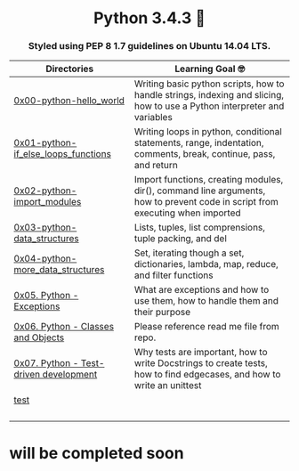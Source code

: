 <h1 align="center">Python 3.4.3 🐍 </h1>
  
  <h3 align="center">Styled using PEP 8 1.7 guidelines on Ubuntu 14.04 LTS.</h3>

  | Directories | Learning Goal 🤓 |
  | --- | --- |
  | [0x00-python-hello_world](https://github.com/cmdelcarmen/holbertonschool-higher_level_programming/tree/main/0x00-python-hello_world) | Writing basic python scripts, how to handle strings, indexing and slicing, how to use a Python interpreter and variables |
  | [0x01-python-if_else_loops_functions](https://github.com/cmdelcarmen/holbertonschool-higher_level_programming/tree/main/0x01-python-if_else_loops_functions) | Writing loops in python, conditional statements, range, indentation, comments, break, continue, pass, and return |
  | [0x02-python-import_modules ](https://github.com/cmdelcarmen/holbertonschool-higher_level_programming/tree/main/0x02-python-import_modules) | Import functions, creating modules, dir(), command line arguments, how to prevent code in script from executing when imported |
  | [0x03-python-data_structures](https://github.com/cmdelcarmen/holbertonschool-higher_level_programming/tree/main/0x03-python-data_structures) | Lists, tuples, list comprensions, tuple packing, and del |
  | [0x04-python-more_data_structures](https://github.com/cmdelcarmen/holbertonschool-higher_level_programming/tree/main/0x04-python-more_data_structures) | Set, iterating though a set, dictionaries, lambda, map, reduce, and filter functions |
  | [0x05. Python - Exceptions](https://github.com/cmdelcarmen/holbertonschool-higher_level_programming/tree/main/0x05-python-exceptions) | What are exceptions and how to use them, how to handle them and their purpose |
  | [0x06. Python - Classes and Objects](https://github.com/cmdelcarmen/holbertonschool-higher_level_programming/tree/main/0x06-python-classes) | Please reference read me file from repo. |
  | [0x07. Python - Test-driven development](https://github.com/cmdelcarmen/holbertonschool-higher_level_programming/tree/main/0x07-python-test_driven_development) | Why tests are important, how to write Docstrings to create tests, how to find edgecases, and how to write an unittest |
  | [test]() |  |
  | []() |  |
  | []() |  |
  | []() |  |
  | []() |  |
  
 # will be completed soon




